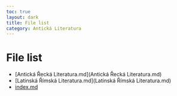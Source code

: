 ```yaml
---
toc: true
layout: dark
title: File list 
category: Antická Literatura 
---
```


# File list

* [Antická Řecká Literatura.md](Antická Řecká Literatura.md) 
* [Latinská Římská Literatura.md](Latinská Římská Literatura.md) 
* [index.md](index.md) 
